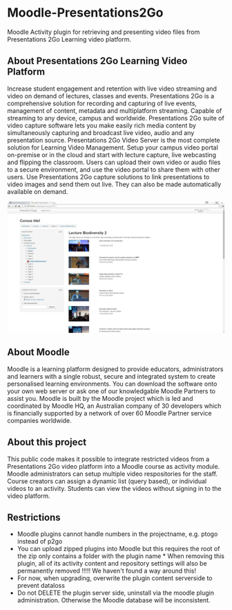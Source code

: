 # Moodle-Presentations2Go
Moodle Activity plugin for retrieving and presenting video files from Presentations 2Go Learning video platform.

## About Presentations 2Go Learning Video Platform
Increase student engagement and retention with live video streaming and video on demand of lectures, classes and events. Presentations 2Go is a comprehensive solution for recording and capturing of live events, management of content, metadata and multiplatform streaming. Capable of streaming to any device, campus and worldwide.
Presentations 2Go suite of video capture software lets you make easily rich media content by simultaneously capturing and broadcast live video, audio and any presentation source.
Presentations 2Go Video Server is the most complete solution for Learning Video Management. Setup your campus video portal on-premise or in the cloud and start with lecture capture, live webcasting and flipping the classroom.
Users can upload their own video or audio files to a secure environment, and use the video portal to share them with other users. Use Presentations 2Go capture solutions to link presentations to video images and send them out live. They can also be made automatically available on demand.


![Preso2Go Moodle Activity Module](https://github.com/Preso2Go/Moodle-Presentations2Go/blob/master/images/student.jpg?raw=true)

## About Moodle
Moodle is a learning platform designed to provide educators, administrators and learners with a single robust, secure and integrated system to create personalised learning environments. You can download the software onto your own web server or ask one of our knowledgable Moodle Partners to assist you.
Moodle is built by the Moodle project which is led and coordinated by Moodle HQ, an Australian company of 30 developers which is financially supported by a network of over 60 Moodle Partner service companies worldwide.


## About this project
This public code makes it possible to integrate restricted videos from a Presentations 2Go video platform into a Moodle course as activity module.
Moodle administrators can setup multiple video respositories for the staff. Course creators can assign a dynamic list (query based), or individual videos to an activity. 
Students can view the videos without signing in to the video platform. 

## Restrictions
* Moodle plugins cannot handle numbers in the projectname, e.g. ptogo instead of p2go
* You can upload zipped plugins into Moodle but this requires the root of the zip only contains a folder with the plugin name * When removing this plugin, all of its activity content and repository settings will also be permanently removed !!!!! We haven't found a way around this!
* For now, when upgrading, overwrite the plugin content serverside to prevent dataloss 
* Do not DELETE the plugin server side, uninstall via the moodle plugin administration. Otherwise the Moodle database will be inconsistent.





